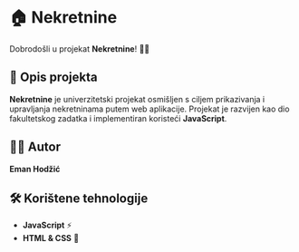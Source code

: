 # 🏠 Nekretnine

Dobrodošli u projekat **Nekretnine**! 🏡✨

## 📌 Opis projekta
**Nekretnine** je univerzitetski projekat osmišljen s ciljem prikazivanja i upravljanja nekretninama putem web aplikacije. Projekat je razvijen kao dio fakultetskog zadatka i implementiran koristeći **JavaScript**. 

## 👨‍💻 Autor
**Eman Hodžić**

## 🛠️ Korištene tehnologije
- **JavaScript** ⚡
- **HTML & CSS** 🎨
